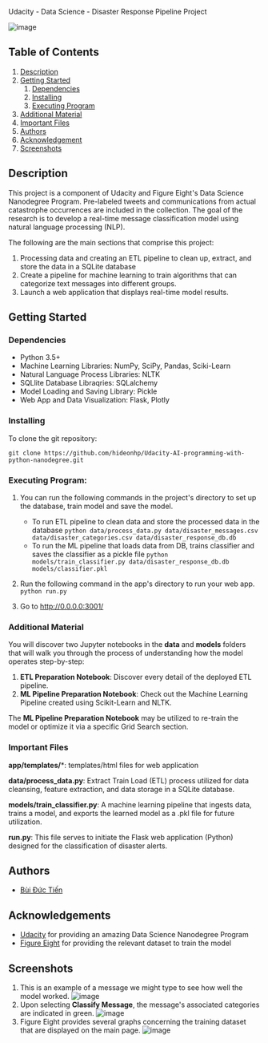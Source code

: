 Udacity - Data Science - Disaster Response Pipeline Project

![image](https://github.com/user-attachments/assets/8f1da038-08ff-4b75-af8b-689fa6052a20)

## Table of Contents
1. [Description](#description)
2. [Getting Started](#getting_started)
	1. [Dependencies](#dependencies)
	2. [Installing](#installation)
	3. [Executing Program](#execution)
  4. [Additional Material](#material)
  5. [Important Files](#importantfiles)  
3. [Authors](#authors)
4. [Acknowledgement](#acknowledgement)
5. [Screenshots](#screenshots)

<a name="descripton"></a>
## Description

This project is a component of Udacity and Figure Eight's Data Science Nanodegree Program. Pre-labeled tweets and communications from actual catastrophe occurrences are included in the collection. The goal of the research is to develop a real-time message classification model using natural language processing (NLP).

The following are the main sections that comprise this project:

1. Processing data and creating an ETL pipeline to clean up, extract, and store the data in a SQLite database
2. Create a pipeline for machine learning to train algorithms that can categorize text messages into different groups.
3. Launch a web application that displays real-time model results.

<a name="getting_started"></a>
## Getting Started

<a name="dependencies"></a>
### Dependencies
* Python 3.5+
* Machine Learning Libraries: NumPy, SciPy, Pandas, Sciki-Learn
* Natural Language Process Libraries: NLTK
* SQLlite Database Libraqries: SQLalchemy
* Model Loading and Saving Library: Pickle
* Web App and Data Visualization: Flask, Plotly

<a name="installation"></a>
### Installing
To clone the git repository:
```
git clone https://github.com/hideonhp/Udacity-AI-programming-with-python-nanodegree.git
```

<a name="execution"></a>
### Executing Program:
1. You can run the following commands in the project's directory to set up the database, train model and save the model.

    - To run ETL pipeline to clean data and store the processed data in the database
        `python data/process_data.py data/disaster_messages.csv data/disaster_categories.csv data/disaster_response_db.db`
    - To run the ML pipeline that loads data from DB, trains classifier and saves the classifier as a pickle file
        `python models/train_classifier.py data/disaster_response_db.db models/classifier.pkl`

2. Run the following command in the app's directory to run your web app.
    `python run.py`

3. Go to http://0.0.0.0:3001/

<a name="material"></a>
### Additional Material

You will discover two Jupyter notebooks in the **data** and **models** folders that will walk you through the process of understanding how the model operates step-by-step:
1. **ETL Preparation Notebook**: Discover every detail of the deployed ETL pipeline.
2. **ML Pipeline Preparation Notebook**: Check out the Machine Learning Pipeline created using Scikit-Learn and NLTK.
   
The **ML Pipeline Preparation Notebook** may be utilized to re-train the model or optimize it via a specific Grid Search section.

<a name="importantfiles"></a>
### Important Files
**app/templates/***: templates/html files for web application

**data/process_data.py**: Extract Train Load (ETL) process utilized for data cleansing, feature extraction, and data storage in a SQLite database.

**models/train_classifier.py**: A machine learning pipeline that ingests data, trains a model, and exports the learned model as a .pkl file for future utilization.

**run.py**: This file serves to initiate the Flask web application (Python) designed for the classification of disaster alerts.

<a name="authors"></a>
## Authors
* [Bùi Đức Tiến](https://github.com/hideonhp)

<a name="acknowledgement"></a>
## Acknowledgements
* [Udacity](https://www.udacity.com/) for providing an amazing Data Science Nanodegree Program
* [Figure Eight](https://www.figure-eight.com/) for providing the relevant dataset to train the model

<a name="screenshots"></a>
## Screenshots

1. This is an example of a message we might type to see how well the model worked.
  ![image](https://github.com/user-attachments/assets/3e576397-f013-4ddf-9246-31cc7322a569)
2. Upon selecting **Classify Message**, the message's associated categories are indicated in green.
  ![image](https://github.com/user-attachments/assets/b86632c4-d7e3-4adf-88dd-aee5442e9f8a)
3. Figure Eight provides several graphs concerning the training dataset that are displayed on the main page.
  ![image](https://github.com/user-attachments/assets/c409160f-1bc0-4b7b-bbb0-3358f6d154b8)
